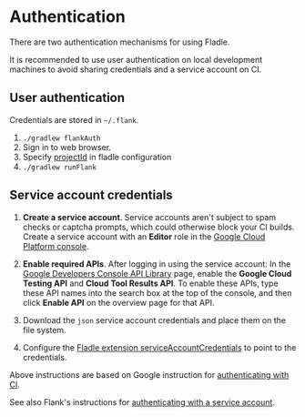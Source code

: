 # Authentication

There are two authentication mechanisms for using Fladle.

It is recommended to use user authentication on local development machines to avoid sharing credentials and a service account on CI.

## User authentication

Credentials are stored in `~/.flank`.

1. `./gradlew flankAuth`
2. Sign in to web browser.
3. Specify [projectId](../configuration/#projectid) in fladle configuration
4. `./gradlew runFlank`

## Service account credentials

1. **Create a service account**. Service accounts aren't subject to spam checks or captcha prompts, which could
   otherwise block your CI builds. Create a service account with an **Editor** role in the
   [Google Cloud Platform console].

2. **Enable required APIs**. After logging in using the service account: In the [Google Developers Console API Library]
   page, enable the **Google Cloud Testing API** and **Cloud Tool Results API**. To enable these APIs, type these API names into
   the search box at the top of the console, and then click **Enable API** on the overview page for that API.

3. Download the `json` service account credentials and place them on the file system.

4. Configure the [Fladle extension serviceAccountCredentials] to point to the credentials.

Above instructions are based on Google instruction for [authenticating with CI].

See also Flank's instructions for [authenticating with a service account].


[google cloud platform console]: https://console.cloud.google.com/iam-admin/serviceaccounts/
[google developers console api library]: https://console.developers.google.com/apis/library
[these steps]: https://firebase.google.com/docs/test-lab/android/continuous#requirements
[Fladle extension serviceAccountCredentials]: ../configuration/#serviceaccountcredentials
[authenticating with CI]: https://firebase.google.com/docs/test-lab/android/continuous
[authenticating with a service account]: https://flank.github.io/flank/#authenticate-with-a-service-account
